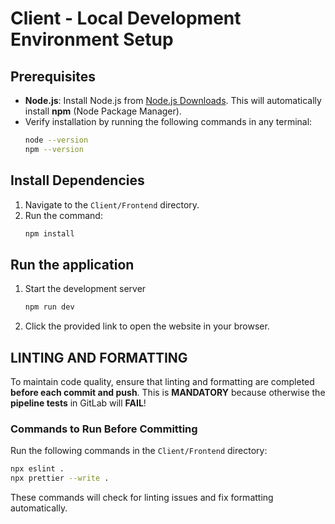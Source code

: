 # Client - Local Development Environment Setup

## Prerequisites

- **Node.js**: Install Node.js from [Node.js Downloads](https://nodejs.org/en/download/prebuilt-installer). This will automatically install **npm** (Node Package Manager).
- Verify installation by running the following commands in any terminal:
  ```bash
  node --version
  npm --version
  ```

## Install Dependencies

1. Navigate to the `Client/Frontend` directory.
2. Run the command:
   ```bash
   npm install
   ```

## Run the application

1. Start the development server
   ```bash
   npm run dev
   ```
2. Click the provided link to open the website in your browser.

## LINTING AND FORMATTING

To maintain code quality, ensure that linting and formatting are completed **before each commit and push**. This is **MANDATORY** because otherwise the **pipeline tests** in GitLab will **FAIL**!

### Commands to Run Before Committing

Run the following commands in the `Client/Frontend` directory:

```bash
npx eslint .
npx prettier --write .
```

These commands will check for linting issues and fix formatting automatically.
